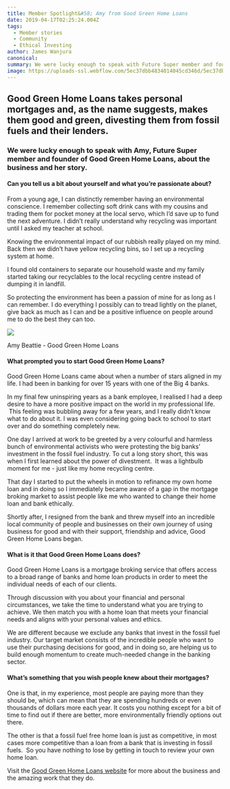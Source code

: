 ```yaml
---
title: Member Spotlight&#58; Amy from Good Green Home Loans
date: 2019-04-17T02:25:24.004Z
tags: 
  - Member stories
  - Community
  - Ethical Investing
author: James Wanjura
canonical: 
summary: We were lucky enough to speak with Future Super member and founding director of Good Green Home Loans Amy Beattie. Amy puts mortgages where her mouth is, divesting home loans from fossil fuels and their lenders. Here’s what she had to say. 
image: https://uploads-ssl.webflow.com/5ec37dbb4834014045cd346d/5ec37dbc483401481bcd3d92_Amy%20Beattie%20Good%20Green%20Home%20Loans-web-tiny.jpg
---
```


Good Green Home Loans takes personal mortgages and, as the name suggests, makes them good and green, divesting them from fossil fuels and their lenders.
--------------------------------------------------------------------------------------------------------------------------------------------------------

### We were lucky enough to speak with Amy, Future Super member and founder of Good Green Home Loans, about the business and her story.

#### **Can you tell us a bit about yourself and what you’re passionate about?**

From a young age, I can distinctly remember having an environmental conscience. I remember collecting soft drink cans with my cousins and trading them for pocket money at the local servo, which I’d save up to fund the next adventure. I didn’t really understand why recycling was important until I asked my teacher at school.

Knowing the environmental impact of our rubbish really played on my mind. Back then we didn’t have yellow recycling bins, so I set up a recycling system at home.

I found old containers to separate our household waste and my family started taking our recyclables to the local recycling centre instead of dumping it in landfill.  

So protecting the environment has been a passion of mine for as long as I can remember. I do everything I possibly can to tread lightly on the planet, give back as much as I can and be a positive influence on people around me to do the best they can too.

![](https://uploads-ssl.webflow.com/5ec37dbb4834014045cd346d/5ec37dbc483401481bcd3d92_Amy%20Beattie%20Good%20Green%20Home%20Loans-web-tiny.jpg)

Amy Beattie - Good Green Home Loans

#### **What prompted you to start Good Green Home Loans?**

Good Green Home Loans came about when a number of stars aligned in my life. I had been in banking for over 15 years with one of the Big 4 banks.

In my final few uninspiring years as a bank employee, I realised I had a deep desire to have a more positive impact on the world in my professional life.  This feeling was bubbling away for a few years, and I really didn’t know what to do about it. I was even considering going back to school to start over and do something completely new.    

One day I arrived at work to be greeted by a very colourful and harmless bunch of environmental activists who were protesting the big banks’ investment in the fossil fuel industry. To cut a long story short, this was when I first learned about the power of divestment.  It was a lightbulb moment for me - just like my home recycling centre.  

That day I started to put the wheels in motion to refinance my own home loan and in doing so I immediately became aware of a gap in the mortgage broking market to assist people like me who wanted to change their home loan and bank ethically.

Shortly after, I resigned from the bank and threw myself into an incredible local community of people and businesses on their own journey of using business for good and with their support, friendship and advice, Good Green Home Loans began.

#### **What is it that Good Green Home Loans does?**

Good Green Home Loans is a mortgage broking service that offers access to a broad range of banks and home loan products in order to meet the individual needs of each of our clients.

Through discussion with you about your financial and personal circumstances, we take the time to understand what you are trying to achieve. We then match you with a home loan that meets your financial needs and aligns with your personal values and ethics.

We are different because we exclude any banks that invest in the fossil fuel industry. Our target market consists of the incredible people who want to use their purchasing decisions for good, and in doing so, are helping us to build enough momentum to create much-needed change in the banking sector.

#### **What’s something that you wish people knew about their mortgages?**

One is that, in my experience, most people are paying more than they should be, which can mean that they are spending hundreds or even thousands of dollars more each year. It costs you nothing except for a bit of time to find out if there are better, more environmentally friendly options out there.

The other is that a fossil fuel free home loan is just as competitive, in most cases more competitive than a loan from a bank that is investing in fossil fuels.  So you have nothing to lose by getting in touch to review your own home loan.

Visit the [Good Green Home Loans website](http://www.goodgreenhomeloans.com.au) for more about the business and the amazing work that they do.

